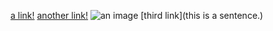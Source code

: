 [a link!](https://something.com)
[another link!](some-page.html)
![an image](image.jpg)
[third link](this is a sentence.)